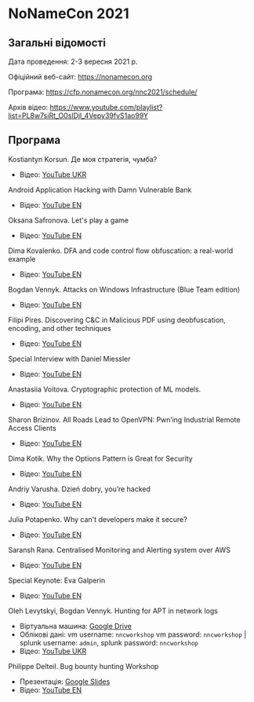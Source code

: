 # NoNameCon 2021

## Загальні відомості

Дата проведення: 2-3 вересня 2021 р.

Офіційний веб-сайт: https://nonamecon.org

Програма: https://cfp.nonamecon.org/nnc2021/schedule/

Архів відео: https://www.youtube.com/playlist?list=PL8w7siRt_O0slDjl_4Vepy39fvS1ao99Y


## Програма

Kostiantyn Korsun. Де моя стратегія, чумба?
- Відео: [YouTube UKR](https://www.youtube.com/watch?v=GbEa7A3NtqU&list=PL8w7siRt_O0slDjl_4Vepy39fvS1ao99Y&index=1)

Android Application Hacking with Damn Vulnerable Bank
- Відео: [YouTube EN](https://www.youtube.com/watch?v=A0qegnwxLJs&list=PL8w7siRt_O0slDjl_4Vepy39fvS1ao99Y&index=2)

Oksana Safronova. Let's play a game
- Відео: [YouTube EN](https://www.youtube.com/watch?v=c44mk_CyfNY&list=PL8w7siRt_O0slDjl_4Vepy39fvS1ao99Y&index=3)

Dima Kovalenko. DFA and code control flow obfuscation: a real-world example
- Відео: [YouTube EN](https://www.youtube.com/watch?v=kJq4jBEUM2g&list=PL8w7siRt_O0slDjl_4Vepy39fvS1ao99Y&index=4)

Bogdan Vennyk. Attacks on Windows Infrastructure (Blue Team edition)
- Відео: [YouTube EN](https://www.youtube.com/watch?v=GddUMKrisKs&list=PL8w7siRt_O0slDjl_4Vepy39fvS1ao99Y&index=5)

Filipi Pires. Discovering C&C in Malicious PDF using deobfuscation, encoding, and other techniques
- Відео: [YouTube EN](https://www.youtube.com/watch?v=G4Qp1kjVhLs&list=PL8w7siRt_O0slDjl_4Vepy39fvS1ao99Y&index=6)

Special Interview with Daniel Miessler
- Відео: [YouTube EN](https://www.youtube.com/watch?v=d38cXvT9dGE&list=PL8w7siRt_O0slDjl_4Vepy39fvS1ao99Y&index=7)

Anastasiia Voitova. Cryptographic protection of ML models.
- Відео: [YouTube EN](https://www.youtube.com/watch?v=rj5zbIleekA&list=PL8w7siRt_O0slDjl_4Vepy39fvS1ao99Y&index=8)

Sharon Brizinov. All Roads Lead to OpenVPN: Pwn’ing Industrial Remote Access Clients
- Відео: [YouTube EN](https://www.youtube.com/watch?v=XmTtsES3pN4&list=PL8w7siRt_O0slDjl_4Vepy39fvS1ao99Y&index=9)

Dima Kotik. Why the Options Pattern is Great for Security
- Відео: [YouTube EN](https://www.youtube.com/watch?v=NzLe2xG0I4s&list=PL8w7siRt_O0slDjl_4Vepy39fvS1ao99Y&index=10)

Andriy Varusha. Dzień dobry, you’re hacked
- Відео: [YouTube EN](https://www.youtube.com/watch?v=9bbVbNbknvI&list=PL8w7siRt_O0slDjl_4Vepy39fvS1ao99Y&index=11)

Julia Potapenko. Why can't developers make it secure?
- Відео: [YouTube EN](https://www.youtube.com/watch?v=-_svlHwWo_A&list=PL8w7siRt_O0slDjl_4Vepy39fvS1ao99Y&index=12)

Saransh Rana. Centralised Monitoring and Alerting system over AWS
- Відео: [YouTube EN](https://www.youtube.com/watch?v=l_BzpYALEGI&list=PL8w7siRt_O0slDjl_4Vepy39fvS1ao99Y&index=13)

Special Keynote: Eva Galperin
- Відео: [YouTube EN](https://www.youtube.com/watch?v=kPpLAfkq-6k&list=PL8w7siRt_O0slDjl_4Vepy39fvS1ao99Y&index=14)

Oleh Levytskyi, Bogdan Vennyk. Hunting for APT in network logs
- Віртуальна машина: [Google Drive](https://drive.google.com/file/d/1ckBTJZZmhKrqYM7gjpwUOOccvMm4Cy9D/view?usp=sharing)
- Облікові дані: vm username: `nncworkshop` vm password: `nncworkshop` | splunk username: `admin`, splunk password: `nncworkshop`
- Відео: [YouTube UKR](https://www.youtube.com/watch?v=PmwFpwTCy88&list=PL8w7siRt_O0slDjl_4Vepy39fvS1ao99Y&index=15)

Philippe Delteil. Bug bounty hunting Workshop
- Презентація: [Google Slides](https://docs.google.com/presentation/d/12fZU5n-KDAH7wN-z5TPmYB3gCezyl_lb1MwpVzlXO9s/edit#slide=id.p)
- Відео: [YouTube EN](https://www.youtube.com/watch?v=tWfeB6s7SJs&list=PL8w7siRt_O0slDjl_4Vepy39fvS1ao99Y&index=16)

